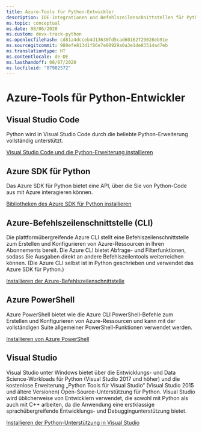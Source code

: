 ```yaml
---
title: Azure-Tools für Python-Entwickler
description: IDE-Integrationen und Befehlszeilenschnittstellen für Python-Entwickler, die in Azure arbeiten.
ms.topic: conceptual
ms.date: 08/06/2020
ms.custom: devx-track-python
ms.openlocfilehash: cd81a4dcceb4d13630fd5cad60162729028eb91e
ms.sourcegitcommit: 980efe813d1f86e7e00929a0a3e1de83514ad7eb
ms.translationtype: HT
ms.contentlocale: de-DE
ms.lasthandoff: 08/07/2020
ms.locfileid: "87982572"
---
```

# <a name="azure-tools-for-python-developers"></a>Azure-Tools für Python-Entwickler

## <a name="visual-studio-code"></a>Visual Studio Code

Python wird in Visual Studio Code durch die beliebte Python-Erweiterung vollständig unterstützt.

[Visual Studio Code und die Python-Erweiterung installieren](https://code.visualstudio.com/docs/languages/python)

## <a name="azure-sdk-for-python"></a>Azure SDK für Python

Das Azure SDK für Python bietet eine API, über die Sie von Python-Code aus mit Azure interagieren können.

[Bibliotheken des Azure SDK für Python installieren](azure-sdk-install.md)

## <a name="azure-command-line-interface-cli"></a>Azure-Befehlszeilenschnittstelle (CLI)

Die plattformübergreifende Azure CLI stellt eine Befehlszeilenschnittstelle zum Erstellen und Konfigurieren von Azure-Ressourcen in Ihren Abonnements bereit. Die Azure CLI bietet Abfrage- und Filterfunktionen, sodass Sie Ausgaben direkt an andere Befehlszeilentools weiterreichen können. (Die Azure CLI selbst ist in Python geschrieben und verwendet das Azure SDK für Python.)

[Installieren der Azure-Befehlszeilenschnittstelle](/cli/azure/install-azure-cli)

## <a name="azure-powershell"></a>Azure PowerShell

Azure PowerShell bietet wie die Azure CLI PowerShell-Befehle zum Erstellen und Konfigurieren von Azure-Ressourcen und kann mit der vollständigen Suite allgemeiner PowerShell-Funktionen verwendet werden.

[Installieren von Azure PowerShell](/powershell/azure/install-az-ps)

## <a name="visual-studio"></a>Visual Studio

Visual Studio unter Windows bietet über die Entwicklungs- und Data Science-Workloads für Python (Visual Studio 2017 und höher) und die kostenlose Erweiterung „Python Tools für Visual Studio“ (Visual Studio 2015 und ältere Versionen) Open-Source-Unterstützung für Python. Visual Studio wird üblicherweise von Entwicklern verwendet, die sowohl mit Python als auch mit C++ arbeiten, da die Anwendung eine erstklassige sprachübergreifende Entwicklungs- und Debuggingunterstützung bietet.

[Installieren der Python-Unterstützung in Visual Studio](https://docs.microsoft.com/visualstudio/python/installation)
